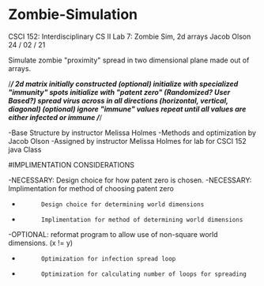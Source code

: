 # Zombie-Simulation

CSCI 152: Interdisciplinary CS II
Lab 7: Zombie Sim, 2d arrays
Jacob Olson
24 / 02 / 21

Simulate zombie "proximity" spread in two dimensional plane made out of arrays.

/*****************************************************/
2d matrix initially constructed
(optional) initialize with specialized "immunity" spots
initialize with "patent zero" (Randomized? User Based?)
spread virus across in all directions (horizontal, vertical, diagonal)
(optional) ignore "immune" values
repeat until all values are either infected or immune
/*****************************************************/




-Base Structure by instructor Melissa Holmes
-Methods and optimization by Jacob Olson
-Assigned by instructor Melissa Holmes for lab for CSCI 152 java Class



#IMPLIMENTATION CONSIDERATIONS

-NECESSARY: Design choice for how patent zero is chosen.
-NECESSARY: Implimentation for method of choosing patent zero
-           Design choice for determining world dimensions
-           Implimentation for method of determining world dimensions
-OPTIONAL:  reformat program to allow use of non-square world dimensions. (x != y)
-           Optimization for infection spread loop
-           Optimization for calculating number of loops for spreading


